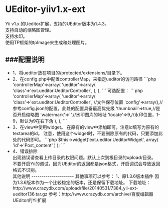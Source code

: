 UEditor-yiiv1.x-ext
===================

Yii v1.x 的Ueditor扩展，支持的UEditor版本为1.4.3。<br>
支持自动的缩略图管理。<br>
支持水印。<br>
使用TP框架的tpImage来生成和处理图片。

###配置说明
---------------------
<ul>
<li>
1、将ueditor放在项目的/protected/extensions/目录下。
</li>
<li>
2、在config.php中配置controllerMap，来指定ueditor的访问路径
```php
'controllerMap'=>array(
    'ueditor'=>array(
        'class'=>'ext.ueditor.UeditorController',
    ),
),
```
	可选配置：
```php
'controllerMap'=>array(
    'ueditor'=>array(
        'class'=>'ext.ueditor.UeditorController',
        //文件保存位置
        'config'=>array(),//参考config.json的配置，此处的配置具备最高优先级
        'thumbnail'=>true,//是否开启缩略图
        'watermark'=>'',//水印图片的地址
        'locate'=>9,//水印位置，1-9，默认为9在右下角
    ),
),
```
</li>
<li>
3、在view中使用widget。
    在原有的view中添加即可，注意id填写为原有的textarea的id。
    注意，使用这个widget时，不要删除原有的代码，只要添加此处的代码即可。
```php
$this->widget('ext.ueditor.UeditorWidget',
        array(
                'id'=>'Post_content'
        )
);
```
</li>
<li>
4、错误排除<br>
出现错误请查看上传目录的权限问题。默认上次到根目录的upload/目录。<br>
不要开启Yii的调试，因为UEditor的返回都是json格式，开启调试会导致返回格式不识别。
</li>
其他说明
---------------------
其他事项可以参考：
1、原1.3.6版本插件
因为1.3.6版本作为一个比较稳定的版本，还是保留下载地址。
下载地址：http://www.crazydb.com/upload/file/20140531/7384_yii-ext-ueditor136.tar.gz
参考：http://www.crazydb.com/archive/百度编辑器UEditor的Yii扩展
